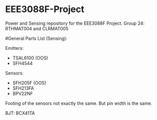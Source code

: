 # EEE3088F-Project
Power and Sensing repository for the EEE3088F Project. Group 24: RTHMAT004 and CLRMAT005

#General Parts List (Sensing):

Emitters:
- TSAL6100 (OOS)
- SFH4544 

Sensors: 
- SFH205F (OOS)
- SFH213FA
- BPV22NF

Footing of the sensors not exactly the same. But pin width is the same.

BJT:
BCX41TA